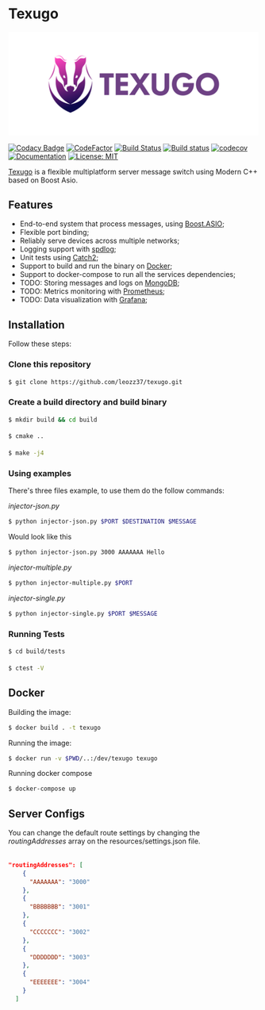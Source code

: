# Texugo

![logo](images/logo.png)

[![Codacy Badge](https://app.codacy.com/project/badge/Grade/555c8f8825504a81804f4c41b75228cf)](https://www.codacy.com/manual/leozz37/texugo?utm_source=github.com&amp;utm_medium=referral&amp;utm_content=leozz37/texugo&amp;utm_campaign=Badge_Grade)
[![CodeFactor](https://www.codefactor.io/repository/github/leozz37/texugo/badge)](https://www.codefactor.io/repository/github/leozz37/texugo)
[![Build Status](https://travis-ci.com/leozz37/texugo.svg?branch=master)](https://travis-ci.com/leozz37/texugo)
[![Build status](https://ci.appveyor.com/api/projects/status/qqp2al1e827jx70m?svg=true)](https://ci.appveyor.com/project/leozz37/texugo)
[![codecov](https://codecov.io/gh/leozz37/texugo/branch/master/graph/badge.svg)](https://codecov.io/gh/leozz37/texugo)
[![Documentation](https://codedocs.xyz/leozz37/texugo.svg)](https://codedocs.xyz/leozz37/texugo/)
[![License: MIT](https://img.shields.io/badge/License-MIT-yellow.svg)](https://opensource.org/licenses/MIT)

[Texugo](https://leozz37.github.io/texugo/) is a flexible multiplatform server message switch using Modern C++ based on Boost Asio.

## Features

-   End-to-end system that process messages, using [Boost.ASIO](https://www.boost.org/doc/libs/1_66_0/doc/html/boost_asio.html);
-   Flexible port binding;
-   Reliably serve devices across multiple networks;
-   Logging support with [spdlog](https://github.com/gabime/spdlog);
-   Unit tests using [Catch2](https://github.com/catchorg/Catch20);
-   Support to build and run the binary on [Docker](https://www.docker.com/);
-   Support to docker-compose to run all the services dependencies;
-   TODO: Storing messages and logs on [MongoDB](https://www.mongodb.com/);
-   TODO: Metrics monitoring with [Prometheus](https://prometheus.io/);
-   TODO: Data visualization with [Grafana](https://grafana.com/);

## Installation

Follow these steps:

### Clone this repository

```bash
$ git clone https://github.com/leozz37/texugo.git
```

### Create a build directory and build binary

```bash
$ mkdir build && cd build

$ cmake ..

$ make -j4
```

### Using examples

There's three files example, to use them do the follow commands:

_injector-json.py_

```bash
$ python injector-json.py $PORT $DESTINATION $MESSAGE
```

Would look like this

```bash
$ python injector-json.py 3000 AAAAAAA Hello
```

_injector-multiple.py_

```bash
$ python injector-multiple.py $PORT
```

_injector-single.py_

```bash
$ python injector-single.py $PORT $MESSAGE
```


### Running Tests

```bash
$ cd build/tests

$ ctest -V
```

## Docker

Building the image:

```bash
$ docker build . -t texugo
```

Running the image:

```bash
$ docker run -v $PWD/..:/dev/texugo texugo
```

Running docker compose

```bash
$ docker-compose up
```

## Server Configs

You can change the default route settings by changing the _routingAddresses_ array on the resources/settings.json file.

```JSON

"routingAddresses": [
    {
      "AAAAAAA": "3000"
    },
    {
      "BBBBBBB": "3001"
    },
    {
      "CCCCCCC": "3002"
    },
    {
      "DDDDDDD": "3003"
    },
    {
      "EEEEEEE": "3004"
    }
  ]
```

